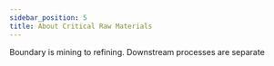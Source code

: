 ```yaml
---
sidebar_position: 5
title: About Critical Raw Materials
---
```


Boundary is mining to refining.  Downstream processes are separate




